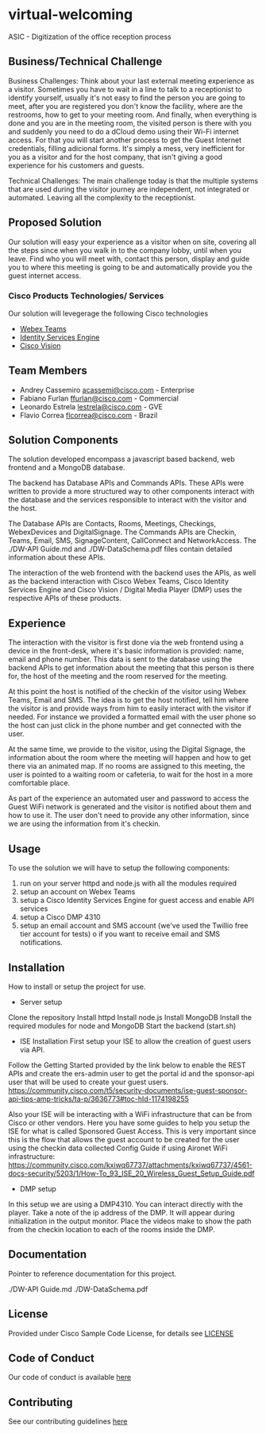# virtual-welcoming

ASIC - Digitization of the office reception process


## Business/Technical Challenge

Business Challenges:
Think about your last external meeting experience as a visitor. Sometimes you have to wait in a line to talk to a receptionist to identify yourself, usually it's not easy to find the person you are going to meet, after you are registered you don't know the facility, where are the restrooms, how to get to your meeting room. And finally, when everything is done and you are in the meeting room, the visited person is there with you and suddenly you need to do a dCloud demo using their Wi-Fi internet access. For that you will start another process to get the Guest Internet credentials, filling adicional forms. It's simply a mess, very inefficient for you as a visitor and for the host company, that isn't giving a good experience for his customers and guests.

Technical Challenges:
The main challenge today is that the multiple systems that are used during the visitor journey are independent, not integrated or automated. Leaving all the complexity to the receptionist.

## Proposed Solution

Our solution will easy your experience as a visitor when on site, covering all the steps since when you walk in to the company lobby, until when you leave. Find who you will meet with, contact this person, display and guide you to where this meeting is going to be and automatically provide you the guest internet access.

### Cisco Products Technologies/ Services

Our solution will levegerage the following Cisco technologies

* [Webex Teams](http://cisco.com/go/webexteams)
* [Identity Services Engine](http://cisco.com/go/ise)
* [Cisco Vision](https://www.cisco.com/c/en/us/products/video/stadiumvision/index.html)

## Team Members

* Andrey Cassemiro <acassemi@cisco.com> - Enterprise
* Fabiano Furlan <ffurlan@cisco.com> - Commercial
* Leonardo Estrela <lestrela@cisco.com> - GVE
* Flavio Correa <flcorrea@cisco.com> - Brazil

## Solution Components

<!-- This does not need to be completed during the initial submission phase

Provide a brief overview of the components involved with this project. e.g Python -->

The solution developed encompass a javascript based backend, web frontend and a MongoDB database.

The backend has Database APIs and Commands APIs. These APIs were written to provide a more structured way to other components interact with the database and the services responsible to interact with the visitor and the host.

The Database APIs are Contacts, Rooms, Meetings, Checkings, WebexDevices and DigitalSignage.
The Commands APIs are Checkin, Teams, Email, SMS, SignageContent, CallConnect and NetworkAccess.
The ./DW-API Guide.md and ./DW-DataSchema.pdf files contain detailed information about these APIs.

The interaction of the web frontend with the backend uses the APIs, as well as the backend interaction with Cisco Webex Teams, Cisco Identity Services Engine and Cisco Vision / Digital Media Player (DMP) uses the respective APIs of these products.

## Experience

<!-- Brief explain of the experience. -->

The interaction with the visitor is first done via the web frontend using a device in the front-desk, where it's basic information is provided: name, email and phone number. This data is sent to the database using the backend APIs to get information about the meeting that this person is there for, the host of the meeting and the room reserved for the meeting.

At this point the host is notified of the checkin of the visitor using Webex Teams, Email and SMS. The idea is to get the host notified, tell him where the visitor is and provide ways from him to easily interact with the visitor if needed. For instance we provided a formatted email with the user phone so the host can just click in the phone number and get connected with the user.

At the same time, we provide to the visitor, using the Digital Signage, the information about the room where the meeting will happen and how to get there via an animated map. If no rooms are assigned to this meeting, the user is pointed to a waiting room or cafeteria, to wait for the host in a more comfortable place.

As part of the experience an automated user and password to access the Guest WiFi network is generated and the visitor is notified about them and how to use it. The user don't need to provide any other information, since we are using the information from it's checkin.



## Usage

<!-- This does not need to be completed during the initial submission phase

Provide a brief overview of how to use the solution  -->

To use the solution we will have to setup the following components:

1) run on your server httpd and node.js with all the modules required
2) setup an account on Webex Teams
3) setup a Cisco Identity Services Engine for guest access and enable API services
4) setup a Cisco DMP 4310
5) setup an email account and SMS account (we've used the Twillio free tier account for tests) o if you want to receive email and SMS notifications.


## Installation

How to install or setup the project for use.

* Server setup

Clone the repository
Install httpd
Install node.js
Install MongoDB
Install the required modules for node and MongoDB
Start the backend (start.sh)

* ISE Installation
First setup your ISE to allow the creation of guest users via API.

Follow the Getting Started provided by the link below to enable the REST APIs and create the ers-admin user to get the portal id and the sponsor-api user that will be used to create your guest users.
https://community.cisco.com/t5/security-documents/ise-guest-sponsor-api-tips-amp-tricks/ta-p/3636773#toc-hId-1174198255

Also your ISE will be interacting with a WiFi infrastructure that can be from Cisco or other vendors.
Here you have some guides to help you setup the ISE for what is called Sponsored Guest Access. This is very important since this is the flow that allows the guest account to be created for the user using the checkin data collected
Config Guide if using Aironet WiFi infrastructure:
https://community.cisco.com/kxiwq67737/attachments/kxiwq67737/4561-docs-security/5203/1/How-To_93_ISE_20_Wireless_Guest_Setup_Guide.pdf

<!--
Config Guide if you are using Meraki WiFi infrastructure:
https://documentation.meraki.com/MR/Encryption_and_Authentication/Central_Web_Authentication_(CWA)_with_Cisco_ISE  
-->

* DMP setup

In this setup we are using a DMP4310. You can interact directly with the player.
Take a note of the ip address of the DMP. It will appear during initialization in the output monitor.
Place the videos make to show the path from the checkin location to each of the rooms inside the DMP.

## Documentation

Pointer to reference documentation for this project.

./DW-API Guide.md
./DW-DataSchema.pdf

## License

Provided under Cisco Sample Code License, for details see [LICENSE](./LICENSE.md)

## Code of Conduct

Our code of conduct is available [here](./CODE_OF_CONDUCT.md)

## Contributing

See our contributing guidelines [here](./CONTRIBUTING.md)

